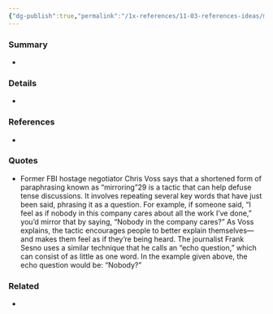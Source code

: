 ```yaml
---
{"dg-publish":true,"permalink":"/1x-references/11-03-references-ideas/mirroring-makes-people-feel-heard/","title":"Mirroring makes people feel heard","dgShowBacklinks":false}
---
```



### Summary
- 

### Details
- 

### References
- 

### Quotes
- Former FBI hostage negotiator Chris Voss says that a shortened form of paraphrasing known as “mirroring”29 is a tactic that can help defuse tense discussions. It involves repeating several key words that have just been said, phrasing it as a question. For example, if someone said, “I feel as if nobody in this company cares about all the work I’ve done,” you’d mirror that by saying, “Nobody in the company cares?” As Voss explains, the tactic encourages people to better explain themselves—and makes them feel as if they’re being heard. The journalist Frank Sesno uses a similar technique that he calls an “echo question,” which can consist of as little as one word. In the example given above, the echo question would be: “Nobody?”

### Related
- 